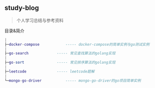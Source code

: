## study-blog

> 个人学习总结与参考资料

目录&简介

```lua
|
├─docker-compose			----- docker-compose的简单实例与go测试实例
|
├─go-search				----- 常见查找算法的golang实现
|
├─go-sort				----- 常见排序算法的golang实现
|
├─leetcode				----- leetcode题解
|
└─mongo-go-driver			----- mongo-go-driver的go项目简单实例
```

